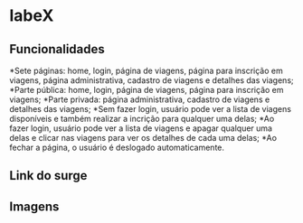 # labeX

## Funcionalidades
*Sete páginas: home, login, página de viagens, página para inscrição em viagens, página administrativa, cadastro de viagens e detalhes das viagens;
*Parte pública: home, login, página de viagens, página para inscrição em viagens;
*Parte privada: página administrativa, cadastro de viagens e detalhes das viagens;
*Sem fazer login, usuário pode ver a lista de viagens disponíveis e também realizar a incrição para qualquer uma delas;
*Ao fazer login, usuário pode ver a lista de viagens e apagar qualquer uma delas e clicar nas viagens para ver os detalhes de cada uma delas;
*Ao fechar a página, o usuário é deslogado automaticamente.

## Link do surge

## Imagens